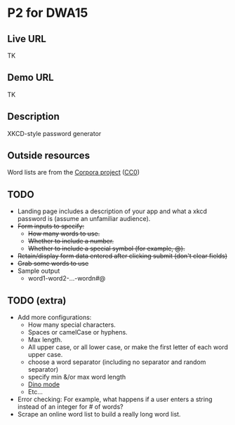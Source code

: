# P2 for DWA15

## Live URL

TK

## Demo URL

TK

## Description

XKCD-style password generator

## Outside resources

Word lists are from the [Corpora project](https://github.com/dariusk/corpora/)  ([CC0](http://creativecommons.org/publicdomain/zero/1.0/))

## TODO 
- Landing page includes a description of your app and what a xkcd password is (assume an unfamiliar audience).
- ~~Form inputs to specify:~~
	- ~~How many words to use.~~
	- ~~Whether to include a number.~~
	- ~~Whether to include a special symbol (for example, @).~~
- ~~Retain/display form data entered after clicking submit (don't clear fields)~~
- ~~Grab some words to use~~
- Sample output
	- word1-word2-...-wordn#@

## TODO (extra)
- Add more configurations:
	- How many special characters.
	- Spaces or camelCase or hyphens.
	- Max length.
	- All upper case, or all lower case, or make the first letter of each word upper case.
	- choose a word separator (including no separator and random separator)
	- specify min &/or max word length
	- [Dino mode](https://github.com/dariusk/corpora/blob/master/data/animals/dinosaurs.json)
	- Etc...
- Error checking: For example, what happens if a user enters a string instead of an integer for # of words?
- Scrape an online word list to build a really long word list. 